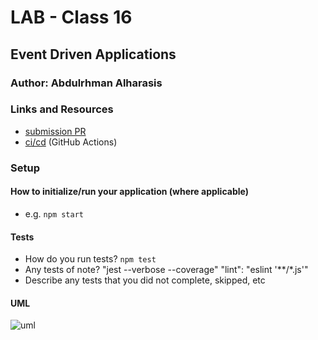 # LAB - Class 16

## Event Driven Applications

### Author: Abdulrhman Alharasis
### Links and Resources

- [submission PR](https://github.com/401-advanced-javascript-Dante/lab16/pull/1)
- [ci/cd](https://github.com/401-advanced-javascript-Dante/lab16/actions/runs/36994363) (GitHub Actions)

### Setup

#### How to initialize/run your application (where applicable)

- e.g. `npm start`

#### Tests

- How do you run tests?
`npm test`
- Any tests of note?
    "jest --verbose --coverage"
    "lint": "eslint '**/*.js'"
- Describe any tests that you did not complete, skipped, etc

#### UML

![uml](https://i.ibb.co/J3FfrzS/lab16.jpg)


